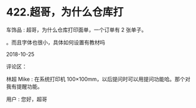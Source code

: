 # 422.超哥，为什么仓库打

车饰品 : 超哥，为什么仓库打印面单，一个订单有 2 张单子。

。而且字体也很小，具体如何设置有教材吗

2018-10-25

评论区：

林超 Mike : 在系统打印机 100×100mm，以后提问时可以用提问功能哈。那个对我有提醒功能。

用户 : 您好，超哥